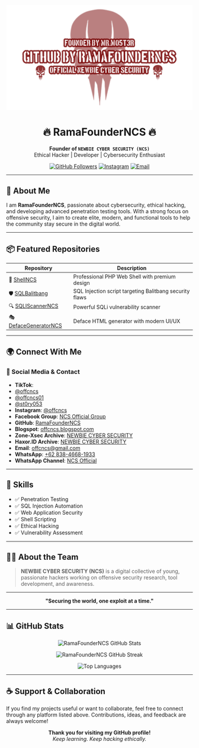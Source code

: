 
<p align="center">
  <img src="ramafounderncs.png" alt="NEWBIE CYBER SECURITY" />
</p>

<h1 align="center">🔥 RamaFounderNCS 🔥</h1>

<p align="center">
  <b>Founder of <code>NEWBIE CYBER SECURITY (NCS)</code></b><br>
  Ethical Hacker | Developer | Cybersecurity Enthusiast
</p>

<p align="center">
  <a href="https://github.com/RamaFounderNCS"><img src="https://img.shields.io/github/followers/RamaFounderNCS?label=Follow&style=social" alt="GitHub Followers"></a>
  <a href="https://www.instagram.com/offcncs"><img src="https://img.shields.io/badge/Instagram-%40offcncs-purple?style=flat&logo=instagram" alt="Instagram"></a>
  <a href="mailto:offcncs@gmail.com"><img src="https://img.shields.io/badge/Email-offcncs%40gmail.com-red?style=flat&logo=gmail" alt="Email"></a>
</p>

---

## 🧠 About Me

I am **RamaFounderNCS**, passionate about cybersecurity, ethical hacking, and developing advanced penetration testing tools. With a strong focus on offensive security, I aim to create elite, modern, and functional tools to help the community stay secure in the digital world.

---

## 📦 Featured Repositories

| Repository | Description |
|------------|-------------|
| 🔐 [ShellNCS](https://github.com/RamaFounderNCS/ShellNCS) | Professional PHP Web Shell with premium design |
| 🛡️ [SQLBalitbang](https://github.com/RamaFounderNCS/SQLBalitbang) | SQL Injection script targeting Balitbang security flaws |
| 🔍 [SQLIScannerNCS](https://github.com/RamaFounderNCS/SQLIScannerNCS) | Powerful SQLi vulnerability scanner |
| 🎭 [DefaceGeneratorNCS](https://github.com/RamaFounderNCS/DefaceGeneratorNCS) | Deface HTML generator with modern UI/UX |

---

## 🌍 Connect With Me

### 🔗 Social Media & Contact

- **TikTok**:
- [@offcncs](https://www.tiktok.com/@offcncs)
- [@offcncs01](https://www.tiktok.com/@offcncs01)
- [@st0ry053](https://www.tiktok.com/@st0ry053)
- **Instagram**: [@offcncs](https://www.instagram.com/offcncs)
- **Facebook Group**: [NCS Official Group](https://facebook.com/groups/632077237669216/)
- **GitHub**: [RamaFounderNCS](https://github.com/RamaFounderNCS)
- **Blogspot**: [offcncs.blogspot.com](https://offcncs.blogspot.com/)
- **Zone-Xsec Archive**: [NEWBIE CYBER SECURITY](https://zone-xsec.com/archive/team/NEWBIE+CYBER+SECURITY)
- **Haxor.ID Archive**: [NEWBIE CYBER SECURITY](https://haxor.id/archive/team/NEWBIE+CYBER+SECURITY)
- **Email**: [offcncs@gmail.com](mailto:offcncs@gmail.com)
- **WhatsApp**: [+62 838-4668-1933](https://wa.me/6283846681933)
- **WhatsApp Channel**: [NCS Official](https://whatsapp.com/channel/0029VaA604P8PgsAClQgvf2O)

---

## 🧰 Skills

- ✅ Penetration Testing
- ✅ SQL Injection Automation
- ✅ Web Application Security
- ✅ Shell Scripting
- ✅ Ethical Hacking
- ✅ Vulnerability Assessment

---

## 🏴‍☠️ About the Team

> **NEWBIE CYBER SECURITY (NCS)** is a digital collective of young, passionate hackers working on offensive security research, tool development, and awareness.

---

<p align="center"><b>"Securing the world, one exploit at a time."</b></p>


---

## 📊 GitHub Stats

<p align="center">
  <img src="https://github-readme-stats.vercel.app/api?username=RamaFounderNCS&show_icons=true&theme=radical" alt="RamaFounderNCS GitHub Stats" />
</p>

<p align="center">
  <img src="https://github-readme-streak-stats.herokuapp.com/?user=RamaFounderNCS&theme=radical" alt="RamaFounderNCS GitHub Streak" />
</p>

<p align="center">
  <img src="https://github-readme-stats.vercel.app/api/top-langs/?username=RamaFounderNCS&layout=compact&theme=radical" alt="Top Languages" />
</p>

---

## ☕ Support & Collaboration

If you find my projects useful or want to collaborate, feel free to connect through any platform listed above. Contributions, ideas, and feedback are always welcome!

<p align="center">
  <b>Thank you for visiting my GitHub profile!</b><br>
  <i>Keep learning. Keep hacking ethically.</i>
</p>
